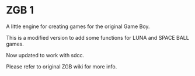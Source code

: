 # ZGB 1

A little engine for creating games for the original Game Boy.

This is a modified version to add some functions for LUNA and SPACE BALL games.

Now updated to work with sdcc.

Please refer to original ZGB wiki for more info.

